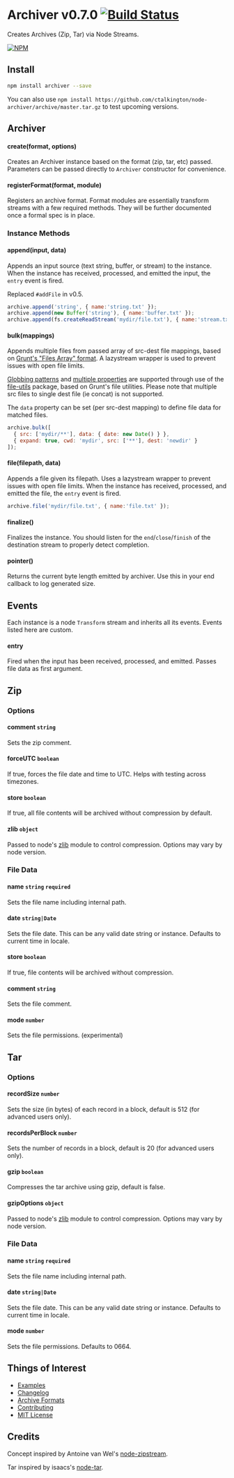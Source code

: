 # Archiver v0.7.0 [![Build Status](https://travis-ci.org/ctalkington/node-archiver.svg?branch=master)](https://travis-ci.org/ctalkington/node-archiver)

Creates Archives (Zip, Tar) via Node Streams.

[![NPM](https://nodei.co/npm/archiver.png)](https://nodei.co/npm/archiver/)

## Install

```bash
npm install archiver --save
```

You can also use `npm install https://github.com/ctalkington/node-archiver/archive/master.tar.gz` to test upcoming versions.

## Archiver

#### create(format, options)

Creates an Archiver instance based on the format (zip, tar, etc) passed. Parameters can be passed directly to `Archiver` constructor for convenience.

#### registerFormat(format, module)

Registers an archive format. Format modules are essentially transform streams with a few required methods. They will be further documented once a formal spec is in place.

### Instance Methods

#### append(input, data)

Appends an input source (text string, buffer, or stream) to the instance. When the instance has received, processed, and emitted the input, the `entry` event is fired.

Replaced `#addFile` in v0.5.

```js
archive.append('string', { name:'string.txt' });
archive.append(new Buffer('string'), { name:'buffer.txt' });
archive.append(fs.createReadStream('mydir/file.txt'), { name:'stream.txt' });
```

#### bulk(mappings)

Appends multiple files from passed array of src-dest file mappings, based on [Grunt's "Files Array" format](http://gruntjs.com/configuring-tasks#files-array-format). A lazystream wrapper is used to prevent issues with open file limits.

[Globbing patterns](http://gruntjs.com/configuring-tasks#globbing-patterns) and [multiple properties](http://gruntjs.com/configuring-tasks#building-the-files-object-dynamically) are supported through use of the [file-utils](https://github.com/SBoudrias/file-utils) package, based on Grunt's file utilities. Please note that multiple src files to single dest file (ie concat) is not supported.

The `data` property can be set (per src-dest mapping) to define file data for matched files.

```js
archive.bulk([
  { src: ['mydir/**'], data: { date: new Date() } },
  { expand: true, cwd: 'mydir', src: ['**'], dest: 'newdir' }
]);
```

#### file(filepath, data)

Appends a file given its filepath. Uses a lazystream wrapper to prevent issues with open file limits. When the instance has received, processed, and emitted the file, the `entry` event is fired.

```js
archive.file('mydir/file.txt', { name:'file.txt' });
```

#### finalize()

Finalizes the instance. You should listen for the `end`/`close`/`finish` of the destination stream to properly detect completion.

#### pointer()

Returns the current byte length emitted by archiver. Use this in your end callback to log generated size.

## Events

Each instance is a node `Transform` stream and inherits all its events. Events listed here are custom.

#### entry

Fired when the input has been received, processed, and emitted. Passes file data as first argument.

## Zip

### Options

#### comment `string`

Sets the zip comment.

#### forceUTC `boolean`

If true, forces the file date and time to UTC. Helps with testing across timezones.

#### store `boolean`

If true, all file contents will be archived without compression by default.

#### zlib `object`

Passed to node's [zlib](http://nodejs.org/api/zlib.html#zlib_options) module to control compression. Options may vary by node version.

### File Data

#### name `string` `required`

Sets the file name including internal path.

#### date `string|Date`

Sets the file date. This can be any valid date string or instance. Defaults to current time in locale.

#### store `boolean`

If true, file contents will be archived without compression.

#### comment `string`

Sets the file comment.

#### mode `number`

Sets the file permissions. (experimental)

## Tar

### Options

#### recordSize `number`

Sets the size (in bytes) of each record in a block, default is 512 (for advanced users only).

#### recordsPerBlock `number`

Sets the number of records in a block, default is 20 (for advanced users only).

#### gzip `boolean`

Compresses the tar archive using gzip, default is false.

#### gzipOptions `object`

Passed to node's [zlib](http://nodejs.org/api/zlib.html#zlib_options) module to control compression. Options may vary by node version.

### File Data

#### name `string` `required`

Sets the file name including internal path.

#### date `string|Date`

Sets the file date. This can be any valid date string or instance. Defaults to current time in locale.

#### mode `number`

Sets the file permissions. Defaults to 0664.

## Things of Interest

- [Examples](https://github.com/ctalkington/node-archiver/blob/master/examples)
- [Changelog](https://github.com/ctalkington/node-archiver/releases)
- [Archive Formats](https://github.com/ctalkington/node-archiver/blob/master/formats)
- [Contributing](https://github.com/ctalkington/node-archiver/blob/master/CONTRIBUTING.md)
- [MIT License](https://github.com/ctalkington/node-archiver/blob/master/LICENSE-MIT)

## Credits

Concept inspired by Antoine van Wel's [node-zipstream](https://github.com/wellawaretech/node-zipstream).

Tar inspired by isaacs's [node-tar](https://github.com/isaacs/node-tar).
